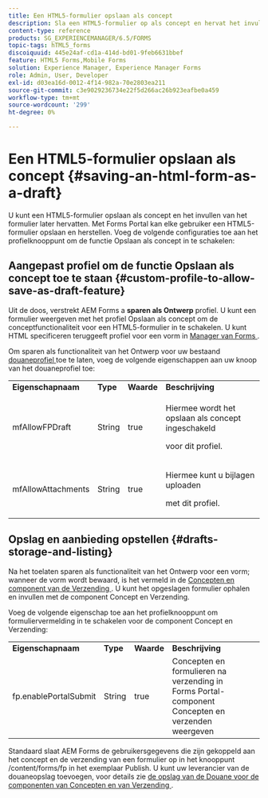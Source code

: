 ```yaml
---
title: Een HTML5-formulier opslaan als concept
description: Sla een HTML5-formulier op als concept en hervat het invullen van het formulier in een later stadium.
content-type: reference
products: SG_EXPERIENCEMANAGER/6.5/FORMS
topic-tags: hTML5_forms
discoiquuid: 445e24af-cd1a-414d-bd01-9feb6631bbef
feature: HTML5 Forms,Mobile Forms
solution: Experience Manager, Experience Manager Forms
role: Admin, User, Developer
exl-id: d03ea16d-0012-4f14-982a-70e2803ea211
source-git-commit: c3e9029236734e22f5d266ac26b923eafbe0a459
workflow-type: tm+mt
source-wordcount: '299'
ht-degree: 0%

---
```


# Een HTML5-formulier opslaan als concept {#saving-an-html-form-as-a-draft}

U kunt een HTML5-formulier opslaan als concept en het invullen van het formulier later hervatten. Met Forms Portal kan elke gebruiker een HTML5-formulier opslaan en herstellen. Voeg de volgende configuraties toe aan het profielknooppunt om de functie Opslaan als concept in te schakelen:

## Aangepast profiel om de functie Opslaan als concept toe te staan {#custom-profile-to-allow-save-as-draft-feature}

Uit de doos, verstrekt AEM Forms a **sparen als Ontwerp** profiel. U kunt een formulier weergeven met het profiel Opslaan als concept om de conceptfunctionaliteit voor een HTML5-formulier in te schakelen. U kunt HTML specificeren teruggeeft profiel voor een vorm in [ Manager van Forms ](/help/forms/using/introduction-managing-forms.md).

Om sparen als functionaliteit van het Ontwerp voor uw bestaand [ douaneprofiel ](/help/forms/using/custom-profile.md) toe te laten, voeg de volgende eigenschappen aan uw knoop van het douaneprofiel toe:

<table>
 <tbody>
  <tr>
   <td><strong>Eigenschapnaam</strong></td>
   <td><strong>Type</strong></td>
   <td><strong>Waarde</strong></td>
   <td><strong>Beschrijving</strong></td>
  </tr>
  <tr>
   <td>mfAllowFPDraft</td>
   <td>String</td>
   <td>true</td>
   <td><p>Hiermee wordt het opslaan als concept ingeschakeld</p> <p>voor dit profiel.</p> </td>
  </tr>
  <tr>
   <td>mfAllowAttachments</td>
   <td>String</td>
   <td>true</td>
   <td><p>Hiermee kunt u bijlagen uploaden</p> <p>met dit profiel.</p> </td>
  </tr>
 </tbody>
</table>

## Opslag en aanbieding opstellen {#drafts-storage-and-listing}

Na het toelaten sparen als functionaliteit van het Ontwerp voor een vorm; wanneer de vorm wordt bewaard, is het vermeld in de [ Concepten en component van de Verzending ](/help/forms/using/draft-submission-component.md). U kunt het opgeslagen formulier ophalen en invullen met de component Concept en Verzending.

Voeg de volgende eigenschap toe aan het profielknooppunt om formuliervermelding in te schakelen voor de component Concept en Verzending:

<table>
 <tbody>
  <tr>
   <td><strong>Eigenschapnaam</strong></td>
   <td><strong>Type</strong></td>
   <td><strong>Waarde</strong></td>
   <td><strong>Beschrijving</strong></td>
  </tr>
  <tr>
   <td>fp.enablePortalSubmit</td>
   <td>String</td>
   <td>true</td>
   <td>Concepten en formulieren na verzending in <br /> Forms Portal-component Concepten en verzenden weergeven</td>
  </tr>
 </tbody>
</table>

Standaard slaat AEM Forms de gebruikersgegevens die zijn gekoppeld aan het concept en de verzending van een formulier op in het knooppunt /content/forms/fp in het exemplaar Publish. U kunt uw leverancier van de douaneopslag toevoegen, voor details zie [ de opslag van de Douane voor de componenten van Concepten en van Verzending ](/help/forms/using/adding-custom-storage-provider-forms.md).

